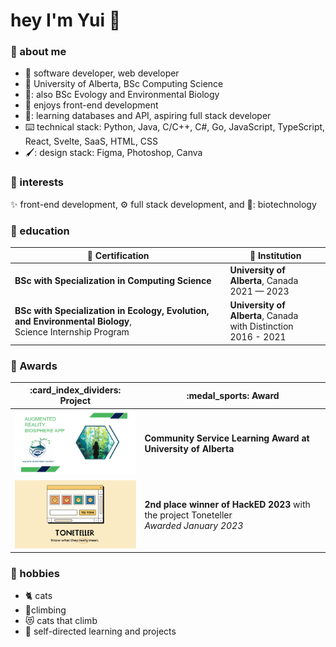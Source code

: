# hey I'm Yui 👋

### 🐣 about me
- 📐 software developer, web developer
- :school: University of Alberta, BSc Computing Science
- 🧪: also BSc Evology and Environmental Biology
- :smiling_face_with_three_hearts: enjoys front-end development
- 📖: learning databases and API, aspiring full stack developer
- :keyboard: technical stack: Python, Java, C/C++, C#, Go, JavaScript, TypeScript, React, Svelte, SaaS, HTML, CSS
- 🖌️: design stack: Figma, Photoshop, Canva

### 💖 interests
✨ front-end development, ⚙️ full stack development, and 🥼: biotechnology


### 🏫 education
| :scroll: Certification | :school: Institution |
| ----------- | ------------------------------------------------------- |
| **BSc with Specialization in Computing Science** | **University of Alberta**, Canada<br> 2021 — 2023 |
| **BSc with Specialization in Ecology, Evolution, and Environmental Biology**,<br> Science Internship Program | **University of Alberta**, Canada<br> with Distinction <br> 2016 - 2021 |

### 🏅 Awards
<table width="100%">
  <thead>
    <tr>
      <th width="35%">:card_index_dividers: Project</th>
      <th width="50%">:medal_sports: Award</th>
    </tr>
  </thead>
  <tbody>
    <tr>
      <td width="35%"><img src="https://github.com/antarc0y/antarc0y/blob/main/aquatic.png"/></td>
      <td width="50%"><b>Community Service Learning Award at University of Alberta </i></td>
    </tr>
    <tr>
      <td width="35%"><img src="https://github.com/antarc0y/antarc0y/blob/main/toneteller.png"/></td>
      <td width="50%"><b>2nd place winner of HackED 2023</b> with the project Toneteller<br/><i>Awarded January 2023</i></td>
    </tr>
  </tbody>
</table>

### 💛 hobbies
- 🐈 cats
- 🧗climbing
- 😻 cats that climb
- 🔖 self-directed learning and projects 
